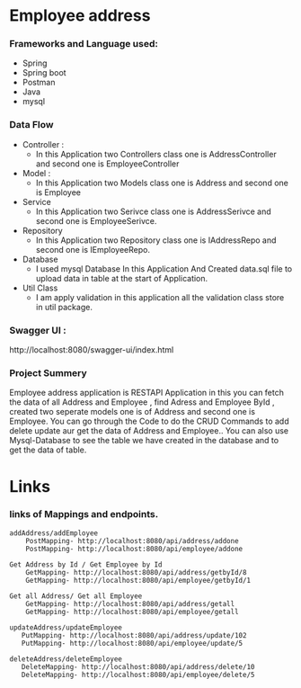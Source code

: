 # Employee address
### Frameworks and Language used:
 

* Spring
* Spring boot
* Postman
* Java
* mysql

### Data Flow 
* Controller :
    * In this Application two Controllers class one is AddressController and second one is EmployeeController
* Model :
    * In this Application two Models class one is Address  and second one is Employee
* Service
  * In this Application two Serivce class one is AddressSerivce and second one is EmployeeSerivce.
* Repository
  * In this Application two Repository class one is IAddressRepo and second one is IEmployeeRepo.
* Database
  * I used mysql Database In this Application And Created data.sql file to upload data in table at the start of Application.
* Util Class
  * I am apply validation in this application all the validation class store in util package.
 
    
### Swagger UI :
http://localhost:8080/swagger-ui/index.html
    

### Project Summery

Employee address application is RESTAPI Application in this you can fetch the data of all Address and Employee , find Adress and Employee ById , created two seperate models one is of Address  and second one is Employee. You can go through the Code to do the CRUD Commands to add delete update aur get the data of Address  and Employee.. You can also use Mysql-Database to see the table we have created in the database and to get the data of table.

# Links

### links of Mappings and endpoints.

    addAddress/addEmployee
        PostMapping- http://localhost:8080/api/address/addone
        PostMapping- http://localhost:8080/api/employee/addone
     
    Get Address by Id / Get Employee by Id
        GetMapping- http://localhost:8080/api/address/getbyId/8
        GetMapping- http://localhost:8080/api/employee/getbyId/1
    
    Get all Address/ Get all Employee
        GetMapping- http://localhost:8080/api/address/getall
        GetMapping- http://localhost:8080/api/employee/getall
    
    updateAddress/updateEmployee
       PutMapping- http://localhost:8080/api/address/update/102
       PutMapping- http://localhost:8080/api/employee/update/5
    
    deleteAddress/deleteEmployee
       DeleteMapping- http://localhost:8080/api/address/delete/10
       DeleteMapping- http://localhost:8080/api/employee/delete/5
      

